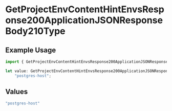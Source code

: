 # GetProjectEnvContentHintEnvsResponse200ApplicationJSONResponseBody210Type

## Example Usage

```typescript
import { GetProjectEnvContentHintEnvsResponse200ApplicationJSONResponseBody210Type } from "@vercel/sdk/models/operations";

let value: GetProjectEnvContentHintEnvsResponse200ApplicationJSONResponseBody210Type =
    "postgres-host";
```

## Values

```typescript
"postgres-host"
```
